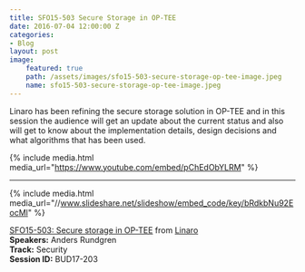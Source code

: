 ```yaml
---
title: SFO15-503 Secure Storage in OP-TEE
date: 2016-07-04 12:00:00 Z
categories:
- Blog
layout: post
image:
    featured: true
    path: /assets/images/sfo15-503-secure-storage-op-tee-image.jpeg
    name: sfo15-503-secure-storage-op-tee-image.jpeg
---
```


Linaro has been refining the secure storage solution in OP-TEE and in this session the audience will get an update about the current status and also will get to know about the implementation details, design decisions and what algorithms that has been used.

{% include media.html media_url="https://www.youtube.com/embed/pChEdObYLRM" %}

--------

{% include media.html media_url="//www.slideshare.net/slideshow/embed_code/key/bRdkbNu92EocMl" %}

[SFO15-503: Secure storage in OP-TEE](https://www.slideshare.net/linaroorg/sfo15503-secure-storage-in-optee) from [Linaro](http://www.slideshare.net/linaroorg)  
**Speakers:** Anders Rundgren  
**Track:** Security  
**Session ID:** BUD17-203  
